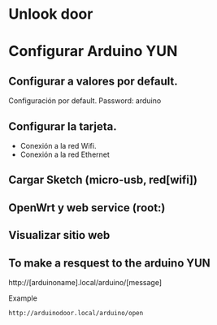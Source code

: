# Unlook door

# Configurar Arduino YUN

## Configurar a valores por default.

Configuración por default.
Password: arduino

## Configurar la tarjeta.
- Conexión a la red Wifi.
- Conexión a la red Ethernet

## Cargar Sketch (micro-usb, red[wifi])

## OpenWrt y web service (root:<password>)

## Visualizar sitio web


## To make a resquest to the arduino YUN 

http://[arduinoname].local/arduino/[message]

Example

```
http://arduinodoor.local/arduino/open
```


